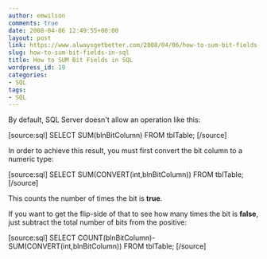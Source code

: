 ```yaml
---
author: emwilson
comments: true
date: 2008-04-06 12:49:55+00:00
layout: post
link: https://www.alwaysgetbetter.com/2008/04/06/how-to-sum-bit-fields-in-sql/
slug: how-to-sum-bit-fields-in-sql
title: How to SUM Bit Fields in SQL
wordpress_id: 19
categories:
- SQL
tags:
- SQL
---
```


By default, SQL Server doesn't allow an operation like this:

[source:sql]
SELECT SUM(blnBitColumn) FROM tblTable;
[/source]

In order to achieve this result, you must first convert the bit column to a numeric type:

[source:sql]
SELECT SUM(CONVERT(int,blnBitColumn)) FROM tblTable;
[/source]

This counts the number of times the bit is **true**.

If you want to get the flip-side of that to see how many times the bit is **false**, just subtract the total number of bits from the positive:

[source:sql]
SELECT COUNT(blnBitColumn)-SUM(CONVERT(int,blnBitColumn)) FROM tblTable;
[/source]
